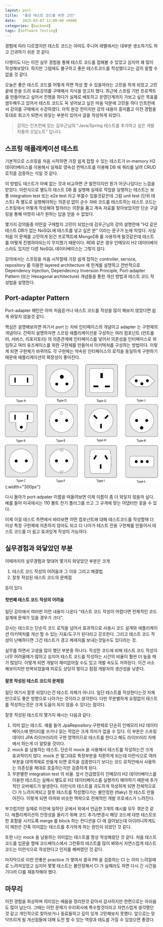 ```yaml
---
layout: post
title:  "좋은 테스트 코드를 위한 고민"
date:   2025-03-07 12:00:00 +0900
categories: [backend]
tags: [Software Testing]
---
```


경험에 따라 다르겠지만 테스트 코드는 아마도 주니어 레벨에서는 대부분 생소하기도 하고 간과하기 쉬운 것 같다.

다행이도 나는 이전 실무 경험을 통해 테스트 코드를 접해볼 수 있었고 심지어 꽤 많이 작성해보았다. 하지만 그럼에도 불구하고 좋은 테스트코드를 작성했다고는 감히 말할 수 없을 것 같다.

오늘은 좋은 테스트 코드를 어떻게 하면 작성 할 수 있을까라는 고민을 하게 되었고 고민 끝에 돈을 드려 유료강의를 구매해서 지식을 얻고자 했다. 최근에 스프링 기반 프로젝트를 만들어보고 싶어서 진행을 하다가 실제로 배포하고 운영단계까지 
가보고 싶은 목표를 염두해두고 있어서 테스트 코드도 꼭 넣어보고 싶은 마음 덕분에 고민을 하다
인프런에서 강의를 구매해서 수강하였다. 아직 완강 전이지만 강의 내용이 흥미롭고 이전 경험을 토대로 회고가 되면서 와닿는 부분이 있어서 글을 작성하게 되었다.

> 강의는 인프런에 있는 김우근님의 "Java/Spring 테스트를 추가하고 싶은 개발자들의 오답노트" 입니다.

## 스프링 애플래케이션 테스트
기본적으로 스프링을 처음 시작하면 가장 쉽게 접할 수 있는 테스트가 in-memory H2 데이터베이스를 이용해서 실제로 영속성 컨텍스트를 이용해 DB 에 쿼리를 날려 CRUD 로직을 검증하는 식일 것 같다. 

이 방법도 테스트가 아예 없는 것과 비교하면 큰 발전이지만 뭔가 어긋나있다는 느낌을 받았다. 이런식으로 별도의 테스트 DB 를 실행해 실제로 작업을 실행하는 테스트는 보통 integration test 또는 e2e test 라고 부를수 있을것같은데 그럼 unit test (단위 테스트) 즉 별도로 실행해야하는 의존성 없이 순수 자바 코드를 테스트하는 테스트 코드는 스프링에서 어떻게 작성해야 할까라는 의문을 품고 계속 자료를 찾아보았지만 단순 구글링을 통해 마땅히 내가 원하는 답을 얻을 수 없었다.

몇가지 강의들중 어떤걸 구매할지 고민이 되었는데 김우근님의 강의 설명란에 "H2 같은 테스트 DB가 없는 NoSQL에 테스트를 넣고 싶은 분" 이라는 문구가 눈에 띄었다. 사실 처음 이 문제를 고민하게 된건 프로젝트에 MongoDB 를 사용하게 될것같은데 테스트를 어떻게 진행햐야되는지 무지했기 때문이다. RDB 같은 경우 인메모리 H2 데이터베이스라도 있지만 다른 NoSQL 데이터베이스는 그렇지 않다.

강의에서는 스프링을 처음 시작할때 가장 쉽게 접하는 controller, service, repository 를 이용한 layered architecture 에 한계를 설명하고 전반적으로 Dependency Injection, Dependecncy Inversion Principle, Port-adapter Pattern (또는 Hexagonal architecture) 개념들을 통한 개선 방법과 테스트 코드 작성법을 설명한다.

## Port-adapter Pattern
Port-adapter 패턴은 아마 처음듣거나 테스트 코드를 작성을 많이 해보지 않았다면 쉽게 와닿지 않을것 같다. 

핵심은 설명해보자면 여기서 port 는 자바 인터페이스의 개념이고 adapter 는 구현체의 개념이다. 간략히 설명하자면 스프링 애플리케이션을 구성하는 여러 컴포넌트 (컨트롤러, 서비스, 리포지토리) 의 의존관계에 인터페이스를 넣어서 의존성을 인터페이스로 위임하고 여러 유즈케이스를 위한 구현체를 만들어서 아키텍처를 구성하는 방법이다. 이렇게 되면 구현체가 바뀌어도 각 구현체는 약속된 인터페이스의 로직을 동일하게 구현하기 때문에 애플리케이션의 확장성이 좋아진다.

![alt text](/assets/images/2025-03-07-application-testing-outlets.png){:width="300px"}

다시 돌아가 port-adpater 이름을 떠올려보면 이제 이름이 좀 더 와닿지 않을까 싶다. 예를 들어 미국에서는 110 볼트 전기 플러그를 쓰고 그 규격에 맞는 어댑터만 꽂을 수 있다.

이제 이걸 테스트 측면에서 바라보면 어떤 컴포넌트에 대해 테스트코드를 작성할때 더 이상 특정 구현체에 의존하지 않아도 되고 더 나아가 테스트 전용 구현체를 만들어서 테스트 코드를 더 쉽고 효과있게 작성이 가능하다.

## 실무경험과 와닿았던 부분
이때까지의 실무경험과 맞대어 몇가지 와닿았던 부분은 크게 
1. 테스트 코드 작성의 어려움과 그 이유 그리고 해결법
2. 잘못 작성된 테스트 코드의 문제점

등이 있다.

#### 첫번째 테스트 코드 작성의 어려움
일단 강의애서 여러번 이런 내용이 나온다 "테스트 코드 작성이 어렵다면 전체적인 코드 설계에 문제가 있을 경우가 크다".

강사는 테스트는 단순히 코드 로직을 넘어서 효과적으로 사용시 코드 설계와 애플리케이션 아키텍처를 개선 할 수 있는 지표/도구가 된다라고 강조한다. 그리고 테스트 코드 작성이 난해하다면 그건 테스트가 경고 메세지를 보내는것일수도 있다라는 것.

실무를 하면서 고생을 많이 했던 부분중 하나다. 작성한 코드에 비해 테스트 코드 작성이 너무 어려울때가 많아고 심지어 테스트 코드를 작성하는 시간의 비율이 훨씬 더 높을 때가 많았다. 이렇게 되면 개발이 재미없어질 수도 있고 개발 속도도 저하된다. 이건 사소해보이지만 반복되었을때 피로도 상당히 쌓이고 점점 개발자의 생산성을 낮춘다.

#### 잘못 작성된 테스트 코드의 문제점
일단 여기서 잘못 되었다는건 테스트 자체가 아니다. 일단 테스트를 작성한다는것 자체만으로도 좋은 방향으로 나아가는 것이라고 생각한다. 다만 무분별하게 요령없이 테스트를 작성하는것은 크게 도움이 되지 않을 수 있다는 점이다.

잘못 작성된 테스트의 몇가지 예시는 다음과 같다:
1. 의미 없는 테스트. 예를 들어 JpaRepository 구현체로 단순히 인메모리 H2 데이터베이스에 엔티티를 쓰거나 읽는 작업은 크게 의미가 없을 수 있다. 이 부분은 스프링 데이터 JPA 라이브러리의 구현 영역이므로 테스트를 한다고 해도 라이브러리 자체에서 하는게 더 알맞을 것이다.
2. mock 을 남용하는 테스트. 단순히 mock 을 사용해서 테스트를 작성하는건 크게 효과적이지 않다. mock 은 말그대로 특정부분을 치환하게 되는데 이런식으로 여러 부분을 대역객체로 만들게 되면 로직을 검증한다기 보다는 코드 로직안에서 사용하는 의존성을 제대로 호출하는지만 검증하게 된다.
3. 무분별한 integration test 의 비율. 앞서 언급했듯이 인메모리 H2 데이터베이스를 이용한 테스트는 실해시 별도로 H2 데이터베이스를 실행까지 해야하기 때문에 추가적인 오버헤드가 발생한다. 이런식의 테스트를 과도하게 작성하게 되면 전체적으로 CI 가 느려지게되고 잘못 테스트를 작성했다가는 불안정한 (flaky) 한 테스트 만들어진다. 이렇게 되면 아까와 비슷한 맥락으로 전체적인 개발 프로세스가 느려진다.

부끄럽지만 실제로 이전에 일하던 곳에서 위에서 언급한 3개의 예시를 모두 겪은것 같다. 애플리케이션의 안정성을 올리기 위해 코드 추가/변경시 해당 코드에 대한 테스트또한 포함을 시키도록 merge 를 block 하는 컨디션을 CI 에 걸어놨는데 아이러니하게도 이 제한은 간혹 의미없는 테스트를 추가하게 하는 원인이 되었던 것 같다.

또한 나는 mock 을 남용하는 의미없는 테스트를 항상 작성해왔던 것 같다. 처음 테스트 코드를 입문을 할때 코드베이스에서 그런류의 테스트를 많이 봐와서 자연스럽게 테스트코드는 이런식으로 작성한다고 인지를 해버렸던 것 같다.

마지막으로 이런 안좋은 practice 가 쌓여서 결국 PR 을 검증하는 CI 는 이미 느려질때로 느려져있었고 심지어 몇몇 테스트는 불안정해서 CI 가 실패라도 하면 다시 긴 시간을 기다려 CI를 재동작해야 했다.

## 마무리
이전 경험을 회상하며 의미있는 배움을 정리한것 같아서 감사하지만 한편으로는 아쉬움도 많이 남는다. 그때는 이런 문제가 우리회사에 특수할것이라고 자연스럽게 생각했던 것 같고 개인적으로 찾아보거나 동료들하고 깊이 있게 고민해보지 못했다. 앞으로는 맞닥뜨리게 될 개선점들에 대해 도전 할 수 있는 역량과 태도를 가질 수 있었으면 좋겠다.
